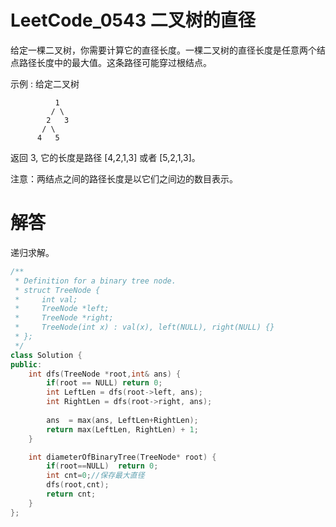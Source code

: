 
# LeetCode_0543 二叉树的直径

给定一棵二叉树，你需要计算它的直径长度。一棵二叉树的直径长度是任意两个结点路径长度中的最大值。这条路径可能穿过根结点。

示例 :
给定二叉树
```
          1
         / \
        2   3
       / \     
      4   5    
```
返回 3, 它的长度是路径 [4,2,1,3] 或者 [5,2,1,3]。

注意：两结点之间的路径长度是以它们之间边的数目表示。

# 解答
递归求解。
```C++
/**
 * Definition for a binary tree node.
 * struct TreeNode {
 *     int val;
 *     TreeNode *left;
 *     TreeNode *right;
 *     TreeNode(int x) : val(x), left(NULL), right(NULL) {}
 * };
 */
class Solution {
public:
    int dfs(TreeNode *root,int& ans) {
        if(root == NULL) return 0;
        int LeftLen = dfs(root->left, ans);
        int RightLen = dfs(root->right, ans);
        
        ans  = max(ans, LeftLen+RightLen);
        return max(LeftLen, RightLen) + 1;
    }

    int diameterOfBinaryTree(TreeNode* root) {
        if(root==NULL)  return 0;
        int cnt=0;//保存最大直径
        dfs(root,cnt);
        return cnt;
    }
};
```